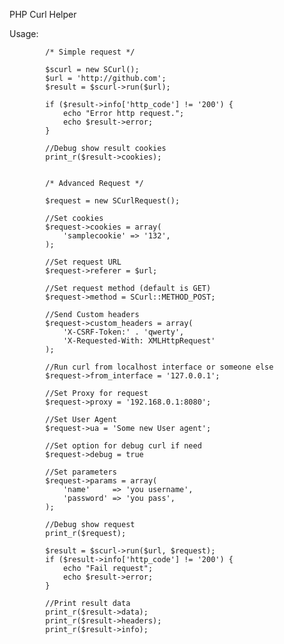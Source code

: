 PHP Curl Helper

Usage:

			/* Simple request */

			$scurl = new SCurl();
			$url = 'http://github.com';
			$result = $scurl->run($url);

			if ($result->info['http_code'] != '200') {
				echo "Error http request.";
				echo $result->error;
			}
			
			//Debug show result cookies
			print_r($result->cookies);
			
			
			/* Advanced Request */

			$request = new SCurlRequest();
			
			//Set cookies
			$request->cookies = array(
				'samplecookie' => '132',
			);
			
			//Set request URL
			$request->referer = $url;
			
			//Set request method (default is GET)
			$request->method = SCurl::METHOD_POST;
			
			//Send Custom headers
			$request->custom_headers = array(
				'X-CSRF-Token:' . 'qwerty',
				'X-Requested-With: XMLHttpRequest'
			);
			
			//Run curl from localhost interface or someone else
			$request->from_interface = '127.0.0.1';
			
			//Set Proxy for request
			$request->proxy = '192.168.0.1:8080';
			
			//Set User Agent
			$request->ua = 'Some new User agent';
			
			//Set option for debug curl if need
			$request->debug = true

			//Set parameters
			$request->params = array(
				'name'     => 'you username',
				'password' => 'you pass',
			);

			//Debug show request
			print_r($request);

			$result = $scurl->run($url, $request);
			if ($result->info['http_code'] != '200') {
				echo "Fail request";
				echo $result->error;
			}

			//Print result data
			print_r($result->data);
			print_r($result->headers);
			print_r($result->info);
			
			
			
			
			
			